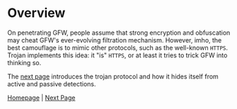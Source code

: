 # Overview

On penetrating GFW, people assume that strong encryption and obfuscation may cheat GFW's ever-evolving filtration mechanism. However, imho, the best camouflage is to mimic other protocols, such as the well-known `HTTPS`. Trojan implements this idea: it "is" `HTTPS`, or at least it tries to trick GFW into thinking so.

The [next page](protocol) introduces the trojan protocol and how it hides itself from active and passive detections.

[Homepage](.) | [Next Page](protocol)
